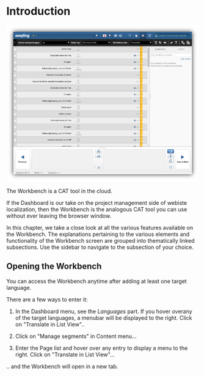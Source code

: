 # Introduction 

![Workbench](/img/workbench/workbench_overview.png)

The Workbench is a CAT tool in the cloud.

If the Dashboard is our take on the project management side of webiste
localization, then the Workbench is the analogous CAT tool you can use
without ever leaving the browser window.

In this chapter, we take a close look at all the various features
available on the Workbench. The explanations pertaining to the various
elements and functionality of the Workbench screen are grouped into
thematically linked subsections. Use the sidebar to navigate to the
subsection of your choice.

## Opening the Workbench

You can access the Workbench anytime after adding at least one target
language.

There are a few ways to enter it:

1. In the Dashboard menu, see the _Languages_ part. If you hover
   overany of the target languages, a menubar will be displayed to the
   right. Click on "Translate in List View"..
   
2. Click on "Manage segments" in Content menu...

3. Enter the Page list and hover over any entry to display a menu to
   the right. Click on "Translate in List View"...
   
.. and the Workbench will open in a new tab.
